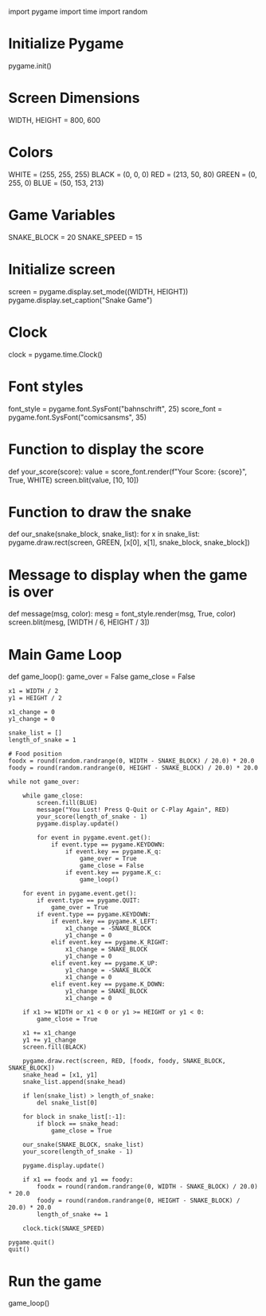 


import pygame
import time
import random



# Initialize Pygame
pygame.init()

# Screen Dimensions
WIDTH, HEIGHT = 800, 600

# Colors
WHITE = (255, 255, 255)
BLACK = (0, 0, 0)
RED = (213, 50, 80)
GREEN = (0, 255, 0)
BLUE = (50, 153, 213)

# Game Variables
SNAKE_BLOCK = 20
SNAKE_SPEED = 15

# Initialize screen
screen = pygame.display.set_mode((WIDTH, HEIGHT))
pygame.display.set_caption("Snake Game")

# Clock
clock = pygame.time.Clock()

# Font styles
font_style = pygame.font.SysFont("bahnschrift", 25)
score_font = pygame.font.SysFont("comicsansms", 35)


# Function to display the score
def your_score(score):
    value = score_font.render(f"Your Score: {score}", True, WHITE)
    screen.blit(value, [10, 10])


# Function to draw the snake
def our_snake(snake_block, snake_list):
    for x in snake_list:
        pygame.draw.rect(screen, GREEN, [x[0], x[1], snake_block, snake_block])


# Message to display when the game is over
def message(msg, color):
    mesg = font_style.render(msg, True, color)
    screen.blit(mesg, [WIDTH / 6, HEIGHT / 3])


# Main Game Loop
def game_loop():
    game_over = False
    game_close = False

    x1 = WIDTH / 2
    y1 = HEIGHT / 2

    x1_change = 0
    y1_change = 0

    snake_list = []
    length_of_snake = 1

    # Food position
    foodx = round(random.randrange(0, WIDTH - SNAKE_BLOCK) / 20.0) * 20.0
    foody = round(random.randrange(0, HEIGHT - SNAKE_BLOCK) / 20.0) * 20.0

    while not game_over:

        while game_close:
            screen.fill(BLUE)
            message("You Lost! Press Q-Quit or C-Play Again", RED)
            your_score(length_of_snake - 1)
            pygame.display.update()

            for event in pygame.event.get():
                if event.type == pygame.KEYDOWN:
                    if event.key == pygame.K_q:
                        game_over = True
                        game_close = False
                    if event.key == pygame.K_c:
                        game_loop()

        for event in pygame.event.get():
            if event.type == pygame.QUIT:
                game_over = True
            if event.type == pygame.KEYDOWN:
                if event.key == pygame.K_LEFT:
                    x1_change = -SNAKE_BLOCK
                    y1_change = 0
                elif event.key == pygame.K_RIGHT:
                    x1_change = SNAKE_BLOCK
                    y1_change = 0
                elif event.key == pygame.K_UP:
                    y1_change = -SNAKE_BLOCK
                    x1_change = 0
                elif event.key == pygame.K_DOWN:
                    y1_change = SNAKE_BLOCK
                    x1_change = 0

        if x1 >= WIDTH or x1 < 0 or y1 >= HEIGHT or y1 < 0:
            game_close = True

        x1 += x1_change
        y1 += y1_change
        screen.fill(BLACK)

        pygame.draw.rect(screen, RED, [foodx, foody, SNAKE_BLOCK, SNAKE_BLOCK])
        snake_head = [x1, y1]
        snake_list.append(snake_head)

        if len(snake_list) > length_of_snake:
            del snake_list[0]

        for block in snake_list[:-1]:
            if block == snake_head:
                game_close = True

        our_snake(SNAKE_BLOCK, snake_list)
        your_score(length_of_snake - 1)

        pygame.display.update()

        if x1 == foodx and y1 == foody:
            foodx = round(random.randrange(0, WIDTH - SNAKE_BLOCK) / 20.0) * 20.0
            foody = round(random.randrange(0, HEIGHT - SNAKE_BLOCK) / 20.0) * 20.0
            length_of_snake += 1

        clock.tick(SNAKE_SPEED)

    pygame.quit()
    quit()


# Run the game
game_loop()
